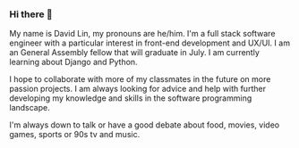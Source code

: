 ### Hi there 👋

My name is David Lin, my pronouns are he/him.
I'm a full stack software engineer with a particular interest in front-end development and UX/UI. I am an General Assembly fellow that will graduate in July. 
I am currently learning about Django and Python.

I hope to collaborate with more of my classmates in the future on more passion projects. 
I am always looking for advice and help with further developing my knowledge and skills in the software programming landscape. 

I'm always down to talk or have a good debate about food, movies, video games, sports or 90s tv and music. 

<!--
**Sergoto/Sergoto** is a ✨ _special_ ✨ repository because its `README.md` (this file) appears on your GitHub profile.

Here are some ideas to get you started:

- 🔭 I’m currently working on ...
- 🌱 I’m currently learning ...
- 👯 I’m looking to collaborate on ...
- 🤔 I’m looking for help with ...
- 💬 Ask me about ...
- 📫 How to reach me: ...
- 😄 Pronouns: ...
- ⚡ Fun fact: ...
-->
